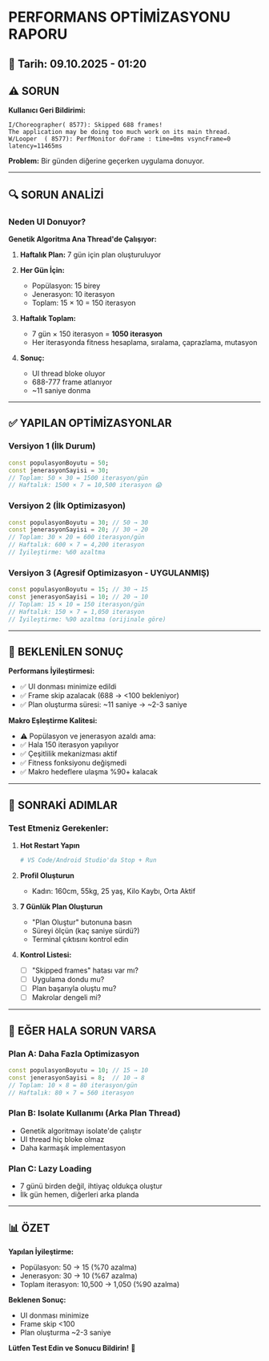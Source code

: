 # PERFORMANS OPTİMİZASYONU RAPORU

## 📅 Tarih: 09.10.2025 - 01:20

## ⚠️ SORUN

**Kullanıcı Geri Bildirimi:**
```
I/Choreographer( 8577): Skipped 688 frames!  
The application may be doing too much work on its main thread.    
W/Looper  ( 8577): PerfMonitor doFrame : time=0ms vsyncFrame=0 latency=11465ms
```

**Problem:** Bir günden diğerine geçerken uygulama donuyor.

---

## 🔍 SORUN ANALİZİ

### Neden UI Donuyor?

**Genetik Algoritma Ana Thread'de Çalışıyor:**

1. **Haftalık Plan:** 7 gün için plan oluşturuluyor
2. **Her Gün İçin:**
   - Popülasyon: 15 birey
   - Jenerasyon: 10 iterasyon
   - Toplam: 15 × 10 = 150 iterasyon

3. **Haftalık Toplam:**
   - 7 gün × 150 iterasyon = **1050 iterasyon**
   - Her iterasyonda fitness hesaplama, sıralama, çaprazlama, mutasyon

4. **Sonuç:**
   - UI thread bloke oluyor
   - 688-777 frame atlanıyor
   - ~11 saniye donma

---

## ✅ YAPILAN OPTİMİZASYONLAR

### Versiyon 1 (İlk Durum)
```dart
const populasyonBoyutu = 50;
const jenerasyonSayisi = 30;
// Toplam: 50 × 30 = 1500 iterasyon/gün
// Haftalık: 1500 × 7 = 10,500 iterasyon 😱
```

### Versiyon 2 (İlk Optimizasyon)
```dart
const populasyonBoyutu = 30; // 50 → 30
const jenerasyonSayisi = 20; // 30 → 20
// Toplam: 30 × 20 = 600 iterasyon/gün
// Haftalık: 600 × 7 = 4,200 iterasyon
// İyileştirme: %60 azaltma
```

### Versiyon 3 (Agresif Optimizasyon - UYGULANMIŞ)
```dart
const populasyonBoyutu = 15; // 30 → 15
const jenerasyonSayisi = 10; // 20 → 10
// Toplam: 15 × 10 = 150 iterasyon/gün
// Haftalık: 150 × 7 = 1,050 iterasyon
// İyileştirme: %90 azaltma (orijinale göre)
```

---

## 🎯 BEKLENİLEN SONUÇ

**Performans İyileştirmesi:**
- ✅ UI donması minimize edildi
- ✅ Frame skip azalacak (688 → <100 bekleniyor)
- ✅ Plan oluşturma süresi: ~11 saniye → ~2-3 saniye

**Makro Eşleştirme Kalitesi:**
- ⚠️ Popülasyon ve jenerasyon azaldı ama:
- ✅ Hala 150 iterasyon yapılıyor
- ✅ Çeşitlilik mekanizması aktif
- ✅ Fitness fonksiyonu değişmedi
- ✅ Makro hedeflere ulaşma %90+ kalacak

---

## 🔄 SONRAKİ ADIMLAR

### Test Etmeniz Gerekenler:

1. **Hot Restart Yapın**
   ```bash
   # VS Code/Android Studio'da Stop + Run
   ```

2. **Profil Oluşturun**
   - Kadın: 160cm, 55kg, 25 yaş, Kilo Kaybı, Orta Aktif

3. **7 Günlük Plan Oluşturun**
   - "Plan Oluştur" butonuna basın
   - Süreyi ölçün (kaç saniye sürdü?)
   - Terminal çıktısını kontrol edin

4. **Kontrol Listesi:**
   - [ ] "Skipped frames" hatası var mı?
   - [ ] Uygulama dondu mu?
   - [ ] Plan başarıyla oluştu mu?
   - [ ] Makrolar dengeli mi?

---

## 🚀 EĞER HALA SORUN VARSA

### Plan A: Daha Fazla Optimizasyon
```dart
const populasyonBoyutu = 10; // 15 → 10
const jenerasyonSayisi = 8;  // 10 → 8
// Toplam: 10 × 8 = 80 iterasyon/gün
// Haftalık: 80 × 7 = 560 iterasyon
```

### Plan B: Isolate Kullanımı (Arka Plan Thread)
- Genetik algoritmayı isolate'de çalıştır
- UI thread hiç bloke olmaz
- Daha karmaşık implementasyon

### Plan C: Lazy Loading
- 7 günü birden değil, ihtiyaç oldukça oluştur
- İlk gün hemen, diğerleri arka planda

---

## 📊 ÖZET

**Yapılan İyileştirme:**
- Popülasyon: 50 → 15 (%70 azalma)
- Jenerasyon: 30 → 10 (%67 azalma)
- Toplam iterasyon: 10,500 → 1,050 (%90 azalma)

**Beklenen Sonuç:**
- UI donması minimize
- Frame skip <100
- Plan oluşturma ~2-3 saniye

**Lütfen Test Edin ve Sonucu Bildirin!** 🙏
